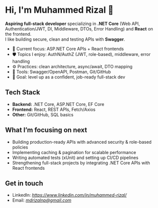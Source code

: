 # Hi, I'm Muhammed Rizal 👋

**Aspiring full-stack developer** specializing in **.NET Core** (Web API, Authentication/JWT, DI, Middleware, DTOs, Error Handling) and **React** on the frontend.  
I like building secure, clean and testing APIs with **Swagger**.

- 🔭 Current focus: ASP.NET Core APIs + React frontends
- 🛡️ Topics I enjoy: AuthN/AuthZ (JWT, role-based), middleware, error handling
- ⚙️ Practices: clean architecture, async/await, DTO mapping
- 🧪 Tools: Swagger/OpenAPI, Postman, Git/GitHub
- 🎯 Goal: level up as a confident, job-ready full-stack dev

## Tech Stack
- **Backend:** .NET Core, ASP.NET Core, EF Core
- **Frontend:** React, REST APIs, Fetch/Axios
- **Other:** Git/GitHub, SQL basics

## What I’m focusing on next
- Building production-ready APIs with advanced security & role-based policies
- Implementing caching & pagination for scalable performance
- Writing automated tests (xUnit) and setting up CI/CD pipelines
- Strengthening full-stack projects by integrating .NET Core APIs with React frontends

## Get in touch
- LinkedIn: *https://www.linkedin.com/in/muhammed-rizal/*
- Email: *mdrizalnp@gmail.com*
